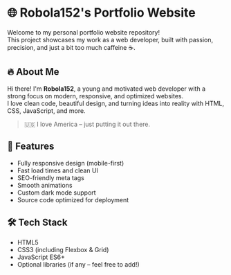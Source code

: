 # 🌐 Robola152's Portfolio Website

Welcome to my personal portfolio website repository!  
This project showcases my work as a web developer, built with passion, precision, and just a bit too much caffeine ☕.

## 🔥 About Me

Hi there! I'm **Robola152**, a young and motivated web developer with a strong focus on modern, responsive, and optimized websites.  
I love clean code, beautiful design, and turning ideas into reality with HTML, CSS, JavaScript, and more.

> 🇺🇸 I love America – just putting it out there.

## 🚀 Features

- Fully responsive design (mobile-first)
- Fast load times and clean UI
- SEO-friendly meta tags
- Smooth animations
- Custom dark mode support
- Source code optimized for deployment

## 🛠️ Tech Stack

- HTML5
- CSS3 (including Flexbox & Grid)
- JavaScript ES6+
- Optional libraries (if any – feel free to add!)
